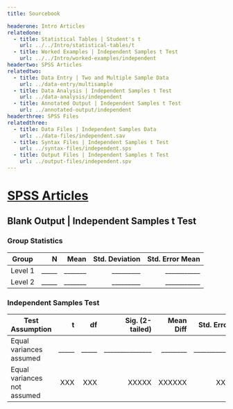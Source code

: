 ```yaml
---
title: Sourcebook

headerone: Intro Articles
relatedone:
  - title: Statistical Tables | Student's t
    url: ../../Intro/statistical-tables/t
  - title: Worked Examples | Independent Samples t Test
    url: ../../Intro/worked-examples/independent
headertwo: SPSS Articles
relatedtwo:
  - title: Data Entry | Two and Multiple Sample Data
    url: ../data-entry/multisample
  - title: Data Analysis | Independent Samples t Test
    url: ../data-analysis/independent
  - title: Annotated Output | Independent Samples t Test
    url: ../annotated-output/independent
headerthree: SPSS Files
relatedthree:
  - title: Data Files | Independent Samples Data
    url: ../data-files/independent.sav
  - title: Syntax Files | Independent Samples t Test
    url: ../syntax-files/independent.sps
  - title: Output Files | Independent Samples t Test
    url: ../output-files/independent.spv
---
```


# [SPSS Articles](../index.md)

## Blank Output | Independent Samples t Test

### Group Statistics

| Group    | N     | Mean    | Std. Deviation | Std. Error Mean |
|----------|------:|--------:|---------------:|-----------------:|
| Level 1  | _____ | _______ | _________      | ___________      |
| Level 2  | _____ | _______ | _________      | ___________      |

### Independent Samples Test

| Test Assumption           | t     | df    | Sig. (2-tailed) | Mean Diff | Std. Error Diff | 95% CI Lower | 95% CI Upper |
|---------------------------|------:|------:|----------------:|----------:|-----------------:|--------------:|--------------:|
| Equal variances assumed   | _____ | _____ | _______________ | ________  | ________________ | ____________  | ____________  |
| Equal variances not assumed | XXX   | XXX   | XXXXX           | XXXXXX    | XXXXXX           | XXXXXX        | XXXXXX        |

